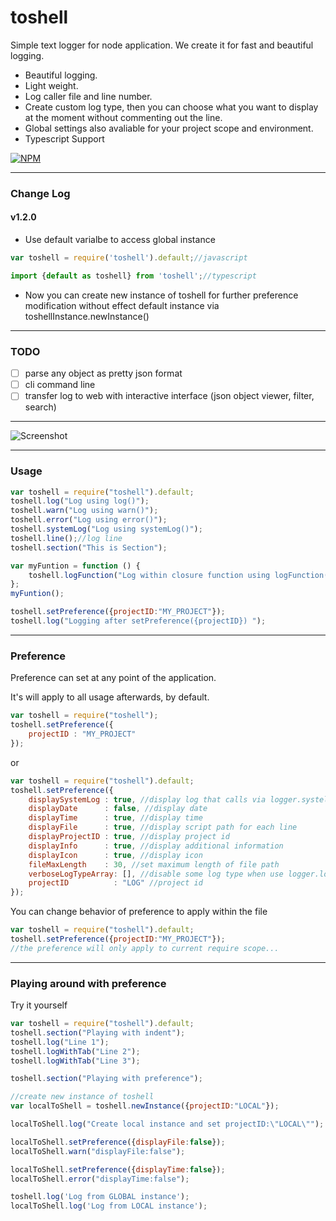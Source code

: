 # toshell
Simple text logger for node application.
We create it for fast and beautiful logging.

- Beautiful logging.
- Light weight.
- Log caller file and line number.
- Create custom log type, then you can choose what you want to display at the moment without commenting out the line.
- Global settings also avaliable for your project scope and environment.
- Typescript Support

[![NPM](https://nodei.co/npm/toshell.png)](https://nodei.co/npm/toshell/)

---
### Change Log
#### v1.2.0
- Use default varialbe to access global instance 
```javascript
var toshell = require('toshell').default;//javascript
```
```typescript
import {default as toshell} from 'toshell';//typescript
```
- Now you can create new instance of toshell for further preference modification without effect default instance via toshellInstance.newInstance() 
---

### TODO
- [ ] parse any object as pretty json format
- [ ] cli command line 
- [ ] transfer log to web with interactive interface (json object viewer, filter, search)

---

![Screenshot](https://www.dropbox.com/s/pvaqq7zhur96myz/logger-2.png?raw=1)

---

### Usage

```javascript
var toshell = require("toshell").default;
toshell.log("Log using log()");
toshell.warn("Log using warn()");
toshell.error("Log using error()");
toshell.systemLog("Log using systemLog()");
toshell.line();//log line
toshell.section("This is Section");

var myFuntion = function () {
	toshell.logFunction("Log within closure function using logFunction()");
};
myFuntion();

toshell.setPreference({projectID:"MY_PROJECT"});
toshell.log("Logging after setPreference({projectID}) ");
```
---

### Preference

Preference can set at any point of the application.

It's will apply to all usage afterwards, by default.

```javascript
var toshell = require("toshell");
toshell.setPreference({
	projectID : "MY_PROJECT"
});
```
or
```javascript
var toshell = require("toshell").default;
toshell.setPreference({
	displaySystemLog : true, //display log that calls via logger.systelLog
	displayDate      : false, //display date
	displayTime      : true, //display time
	displayFile      : true, //display script path for each line
	displayProjectID : true, //display project id
	displayInfo      : true, //display additional information
	displayIcon      : true, //display icon
	fileMaxLength    : 30, //set maximum length of file path
	verboseLogTypeArray: [], //disable some log type when use logger.logWithType 
	projectID          : "LOG" //project id
});
```

You can change behavior of preference to apply within the file

```javascript
var toshell = require("toshell").default;
toshell.setPreference({projectID:"MY_PROJECT"});
//the preference will only apply to current require scope...
```
---

### Playing around with preference

Try it yourself

```javascript
var toshell = require("toshell").default;
toshell.section("Playing with indent");
toshell.log("Line 1");
toshell.logWithTab("Line 2");
toshell.logWithTab("Line 3");

toshell.section("Playing with preference");

//create new instance of toshell
var localToShell = toshell.newInstance({projectID:"LOCAL"});

localToShell.log("Create local instance and set projectID:\"LOCAL\"");

localToShell.setPreference({displayFile:false});
localToShell.warn("displayFile:false");

localToShell.setPreference({displayTime:false});
localToShell.error("displayTime:false");

toshell.log('Log from GLOBAL instance');
localToShell.log('Log from LOCAL instance');

```